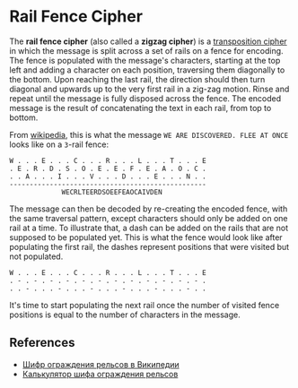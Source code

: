 # Rail Fence Cipher

The **rail fence cipher** (also called a **zigzag cipher**) is a [transposition cipher](https://en.wikipedia.org/wiki/Transposition_cipher) in which the message is split across a set of rails on a fence for encoding. The fence is populated with the message's characters, starting at the top left and adding a character on each position, traversing them diagonally to the bottom. Upon reaching the last rail, the direction should then turn diagonal and upwards up to the very first rail in a zig-zag motion. Rinse and repeat until the message is fully disposed across the fence. The encoded message is the result of concatenating the text in each rail, from top to bottom.

From [wikipedia](https://en.wikipedia.org/wiki/Rail_fence_cipher), this is what the message `WE ARE DISCOVERED. FLEE AT ONCE` looks like on a `3`-rail fence:

```
W . . . E . . . C . . . R . . . L . . . T . . . E
. E . R . D . S . O . E . E . F . E . A . O . C .
. . A . . . I . . . V . . . D . . . E . . . N . .
-------------------------------------------------
             WECRLTEERDSOEEFEAOCAIVDEN
```

The message can then be decoded by re-creating the encoded fence, with the same traversal pattern, except characters should only be added on one rail at a time. To illustrate that, a dash can be added on the rails that are not supposed to be populated yet. This is what the fence would look like after populating the first rail, the dashes represent positions that were visited but not populated.

```
W . . . E . . . C . . . R . . . L . . . T . . . E
. - . - . - . - . - . - . - . - . - . - . - . - .
. . - . . . - . . . - . . . - . . . - . . . - . .
```

It's time to start populating the next rail once the number of visited fence positions is equal to the number of characters in the message.

## References

- [Шифр ограждения рельсов в Википедии](https://en.wikipedia.org/wiki/Rail_fence_cipher)
- [Калькулятор шифа ограждения рельсов](https://crypto.interactive-maths.com/rail-fence-cipher.html)
